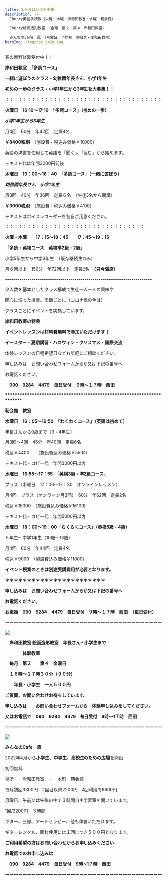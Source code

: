 ```yaml
---
title: 入会金はいつも不要　
description: |-
  Cherry英語多読教（火曜　木曜　岸和田教室・水曜　靭会館）
  　　　
  Cherry絵画造形教室　（金曜　第２・第４　岸和田教室）
  　　
  みんなのCafe　風　（月曜日　予約制　靭会館・岸和田教室）　
heroImg: /img/dsc_0428.jpg
---
```

 春の無料体験受付中！！　　　　   

**岸和田教室　「多読コース」**

**一緒に遊ぼうのクラス・幼稚園年長さん、小学1年生**

**初めの一歩のクラス・小学1年生から3年生を大募集！！**

**：：：：：：：：：：：：：：：：：：：：：：：：：：：：：：：：：：：：**　

**火曜日　16:10～17:10　「多読コース」（初めの一歩）**

***小学1年生から3年生***　　　

月4回　60分　年42回　定員4名　

**￥8400税別**　（施設費・税込み価格￥10000）

英語の洋書を使用して英語を「聞く」、「読む」から始めます。

テキスト代は年間3000円前後

**木曜日　16：00～16：40　「多読コース」（一緒に遊ぼう）**

***幼稚園年長さん　小学1年生***　

月3回　40分　年36回　定員６名　（生徒3名から開講）

**￥3000税別**　（施設費・税込み価格￥4100）

テキストはボイスレコーダーを各自ご用意ください。

**：：：：：：：：：：：：：：：：：：：：：：：：：：：：：：：：**

**火曜・木曜　　17：15～18：45　　17：45～19：15**

**「多読・英検コース　英検準2級・2級」**

小学5年生から中学3年生　（既存継続生のみ）

月６回以上　150分　年72回以上　定員2名　**（只今満席）**

**\------------------------------------------------------------------------**

少人数を基本としたクラス構成で生徒一人一人の興味や

関心に沿った授業。季節ごとに（コロナ禍の今は）

クラスごとにイベントを実施しています。

**岸和田教室の特典**

**イベントレッスンは材料費無料で参加いただけます！**

**イースター・夏期講習・ハロウィン・クリスマス・国際交流**　

体験レッスンの日程希望日などお気軽にご相談ください。　　

申し込みは　お問い合わせフォームからか又は下記の番号へ

お電話ください。

　**090　9284　4479　毎日受付　９時～１７時　西田**

**\*\*\*\*\*\*\*\*\*\*\*\*\*\*\*\*\*\*\*\*\*\*\*\*\*\*\*\*\*\*\*\*\*\*\*\*\*\*\*\*\*\*\*\*\*\*\*\*\*\*\*\*\*\*\*\*\*\*\*\*\*\*\*\*\*\*\*\*\*\****

**靭会館　教室**　　

**水曜日　16：05～16:50　「わくわくコース」（英語は初めて）**

年長さんから9歳まで（3・4年生）

月3回～4回　45分　年40回　定員6名　

税込￥4400　　（施設費込み価格￥5500）

テキスト代・コピー代　年間3000円以内

**水曜日　16:55～17：55　「英検3級・準2級コース」**

プラス（木曜日　17：00～17：30　オンラインレッスン）

月4回　プラス（オンライン月3回）　60分　年62回　定員2名

税込￥15000　（施設費込み価格￥16100）

テキスト代・コピー代　年間5000円以内

**水曜日　18：00～19：00「らくらくコース」（英検5級・4級）**

５年生～中学1年生（10歳～13歳）

月4回　60分　年44回　定員4名

税込￥9000　（施設費込み価格￥11000）　　　

**イベント授業のときは別途受講費用が必要となります。**　

**＊＊＊＊＊＊＊＊＊＊＊＊＊＊＊＊＊＊＊＊＊＊＊**

**申し込みは　お問い合わせフォームからか又は下記の番号へ**

**お電話ください。**

**お電話　090　9284　4479　毎日受付　９時～１７時　西田　（毎日受付）**

ーーーーーーーーーーーーーーーーーーーーーーーーーーーーーーーーーーーー

![](/img/dsc_0521.jpg)

　**岸和田教室 絵画造形教室　年長さん～小学生まで** 

　　　　**体験教室**　

　**毎月　第２　　第４　金曜日**

　**１６時～１７時３０分（９０分）**

　　**年長・小学生　一人５００円**

**ご質問、お問い合わせお待ちしています。**

**申し込みは　　お問い合わせフォームから　体験申し込みをしてください。**

**又はお電話で　090　9284　4479　毎日受付　9時～1７時　西田**

**ーーーーーーーーーーーーーーーーーーーーーーーーーーーーーーーーーーーー**

![](/img/dsc_0219.jpg)

**みんなのCafe　風**

2022年4月から**小学生、中学生、高校生のための広場**を開設

初回無料

場所：　岸和田教室　・　本町　靭会館　

毎月初回3300円　2回目以降2200円　4回利用で6600円

月曜日、午前又は午後の中で３時間自主学習室を開いています。

1回/2200円　３時間

ギター、三線、アートセラピー、他も体験いただけます。

ギターレンタル、画材使用には１回につき５００円となります。

**ご利用希望の方はお問い合わせからお申し込みください**

**お電話でのお申し込みは**

　**090　9284　4479　毎日受付　9時～1７時　西田**　　　　　　　　　　　　　　　　　　　　　　　　　　　　　　　　　　　　　　　　　　　　　　　　　　　　　　　　　　　　　　　　　　　　　　　　　　　　　　　　　　　　　　　　　　　　　　　　　　　　　　　　　　　　　　　　　　　　　　　　　　　　　　　　　　　　　　　　　　　　　　　　　　　　　　　　　　　　　　　　　　　　　　　　　　　　　　　　　　　　　　　　　　　　　　　　　　　　　　　　　　　　　　　　　　　　　　　　　　　　　　　　　　　　　　　　　　　　　　　　　　　　　　　　　　　　　　　　　　　　　　　　　　　　　　　　　　　　　　　　　　　　　　　　　　　　　　　　　　　　　　　　　　　　　　　　　　　　　　　　　　　　　　　　　　　　　　　　　　　　　　　　　　　　　　　　　　　　　　　　　　　　　　　　

**ーーーーーーーーーーーーーーーーーーーーーーーーーーーーーーーーーーーー**